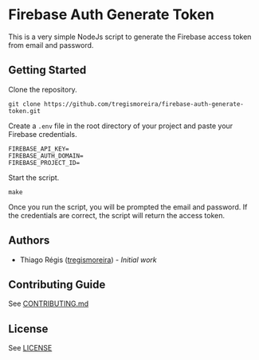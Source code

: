 # Firebase Auth Generate Token

This is a very simple NodeJs script to generate the Firebase access token from email and password.

## Getting Started

Clone the repository.

```
git clone https://github.com/tregismoreira/firebase-auth-generate-token.git
```

Create a `.env` file in the root directory of your project and paste your Firebase credentials.

```
FIREBASE_API_KEY=
FIREBASE_AUTH_DOMAIN=
FIREBASE_PROJECT_ID=
```

Start the script.

```
make
```

Once you run the script, you will be prompted the email and password. If the credentials are correct, the script will return the access token.

## Authors

-   Thiago Régis ([tregismoreira](https://twitter.com/tregismoreira)) - _Initial work_

## Contributing Guide

See [CONTRIBUTING.md](CONTRIBUTING.md)

## License

See [LICENSE](LICENSE)
